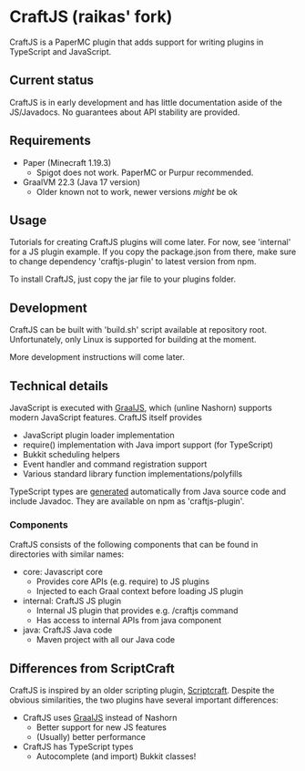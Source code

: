 # CraftJS (raikas' fork)
CraftJS is a PaperMC plugin that adds support for writing plugins in TypeScript
and JavaScript.

## Current status
CraftJS is in early development and has little documentation aside of the
JS/Javadocs. No guarantees about API stability are provided.

## Requirements
* Paper (Minecraft 1.19.3)
  * Spigot does not work. PaperMC or Purpur recommended.
* GraalVM 22.3 (Java 17 version)
  * Older known not to work, newer versions *might* be ok

## Usage
Tutorials for creating CraftJS plugins will come later. For now, see 'internal'
for a JS plugin example. If you copy the package.json from there, make sure to
change dependency 'craftjs-plugin' to latest version from npm.

To install CraftJS, just copy the jar file to your plugins folder.

## Development
CraftJS can be built with 'build.sh' script available at repository root.
Unfortunately, only Linux is supported for building at the moment.

More development instructions will come later.

## Technical details
JavaScript is executed with [GraalJS](https://github.com/oracle/graaljs), which
(unline Nashorn) supports modern JavaScript features. CraftJS itself provides

* JavaScript plugin loader implementation
* require() implementation with Java import support (for TypeScript)
* Bukkit scheduling helpers
* Event handler and command registration support
* Various standard library function implementations/polyfills

TypeScript types are [generated](https://github.com/bensku/java-ts-bind)
automatically from Java source code and include Javadoc. They are available
on npm as 'craftjs-plugin'.

### Components
CraftJS consists of the following components that can be found in directories
with similar names:
* core: Javascript core
  * Provides core APIs (e.g. require) to JS plugins
  * Injected to each Graal context before loading JS plugin
* internal: CraftJS JS plugin
  * Internal JS plugin that provides e.g. /craftjs command
  * Has access to internal APIs from java component
* java: CraftJS Java code
  * Maven project with all our Java code

## Differences from ScriptCraft
CraftJS is inspired by an older scripting plugin,
[Scriptcraft](https://github.com/walterhiggins/ScriptCraft). Despite the
obvious similarities, the two plugins have several important differences:

* CraftJS uses [GraalJS](https://github.com/oracle/graaljs) instead of Nashorn
  * Better support for new JS features
  * (Usually) better performance
* CraftJS has TypeScript types
  * Autocomplete (and import) Bukkit classes!
